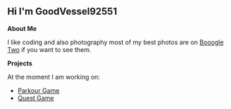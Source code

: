**Hi I'm GoodVessel92551**
------
**About Me**

I like coding and also photography most of my best photos are on [Booogle Two](https://booogle-two.goodvessel92551.repl.co/) if you want to see them.

**Projects**

At the moment I am working on:
- [Parkour Game](https://parkour-game.goodvessel92551.repl.co/)
- [Quest Game](https://the-adventure-game.goodvessel92551.repl.co/)
